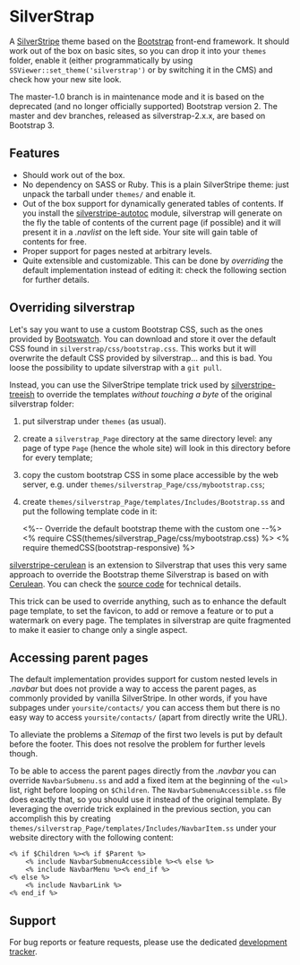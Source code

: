 SilverStrap
===========

A [SilverStripe](http://www.silverstripe.org/) theme based on the
[Bootstrap](http://twitter.github.io/bootstrap/) front-end framework.
It should work out of the box on basic sites, so you can drop it into
your `themes` folder, enable it (either programmatically by using
`SSViewer::set_theme('silverstrap')` or by switching it in the CMS) and
check how your new site look.

The master-1.0 branch is in maintenance mode and it is based on the
deprecated (and no longer officially supported) Bootstrap version 2.
The master and dev branches, released as silverstrap-2.x.x, are based
on Bootstrap 3.

Features
--------

* Should work out of the box.
* No dependency on SASS or Ruby. This is a plain SilverStripe theme:
  just unpack the tarball under `themes/` and enable it.
* Out of the box support for dynamically generated tables of contents.
  If you install the [silverstripe-autotoc](http://dev.entidi.com/p/silverstripe-autotoc/)
  module, silverstrap will generate on the fly the table of contents of
  the current page (if possible) and it will present it in a _.navlist_
  on the left side. Your site will gain table of contents for free.
* Proper support for pages nested at arbitrary levels.
* Quite extensible and customizable. This can be done by *overriding*
  the default implementation instead of editing it: check the following
  section for further details.

Overriding silverstrap
----------------------

Let's say you want to use a custom Bootstrap CSS, such as the ones
provided by [Bootswatch](http://bootswatch.com/). You can download and
store it over the default CSS found in `silverstrap/css/bootstrap.css`.
This works but it will overwrite the default CSS provided by
silverstrap... and this is bad. You loose the possibility to update
silverstrap with a `git pull`.

Instead, you can use the SilverStripe template trick used by
[silverstripe-treeish](http://dev.entidi.com/p/silverstripe-treeish/)
to override the templates *without touching a byte* of the original
silverstrap folder:

1. put silverstrap under `themes` (as usual).
2. create a `silverstrap_Page` directory at the same directory level:
   any page of type `Page` (hence the whole site) will look in this
   directory before for every template;
3. copy the custom bootstrap CSS in some place accessible by the web
   server, e.g. under `themes/silverstrap_Page/css/mybootstrap.css`;
4. create `themes/silverstrap_Page/templates/Includes/Bootstrap.ss`
   and put the following template code in it:

    <%-- Override the default bootstrap theme with the custom one --%>
    <% require CSS(themes/silverstrap_Page/css/mybootstrap.css) %>
    <% require themedCSS(bootstrap-responsive) %>
    <script src="$ThemeDir/js/bootstrap.min.js"></script>


[silverstripe-cerulean](http://dev.entidi.com/p/silverstripe-cerulean/)
is an extension to Silverstrap that uses this very same approach to
override the Bootstrap theme Silverstrap is based on with
[Cerulean](http://bootswatch.com/cerulean/). You can check the
[source code](http://dev.entidi.com/p/silverstripe-cerulean/source/tree/master/)
for technical details.

This trick can be used to override anything, such as to enhance the
default page template, to set the favicon, to add or remove a feature
or to put a watermark on every page. The templates in silverstrap are
quite fragmented to make it easier to change only a single aspect.

Accessing parent pages
----------------------

The default implementation provides support for custom nested levels
in _.navbar_ but does not provide a way to access the parent pages, as
commonly provided by vanilla SilverStripe. In other words, if you have
subpages under `yoursite/contacts/` you can access them but there is no
easy way to access `yoursite/contacts/` (apart from directly write the
URL).

To alleviate the problems a *Sitemap* of the first two levels is put
by default before the footer. This does not resolve the problem for
further levels though.

To be able to access the parent pages directly from the _.navbar_ you
can override `NavbarSubmenu.ss` and add a fixed item at the beginning
of the `<ul>` list, right before looping on `$Children`. The
`NavbarSubmenuAccessible.ss` file does exactly that, so you should use
it instead of the original template. By leveraging the override trick
explained in the previous section, you can accomplish this by creating
`themes/silverstrap_Page/templates/Includes/NavbarItem.ss` under your
website directory with the following content:

    <% if $Children %><% if $Parent %>
        <% include NavbarSubmenuAccessible %><% else %>
        <% include NavbarMenu %><% end_if %>
    <% else %>
        <% include NavbarLink %>
    <% end_if %>

Support
-------

For bug reports or feature requests, please use the dedicated
[development tracker](http://dev.entidi.com/p/silverstrap/).
